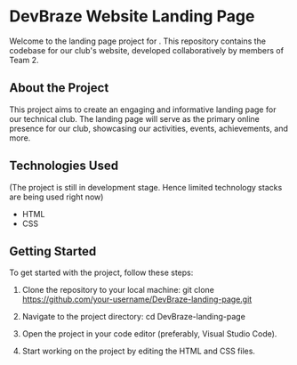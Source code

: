 # DevBraze Website Landing Page

Welcome to the landing page project for </DevBraze>. This repository contains the codebase for our club's website, developed collaboratively by members of Team 2.
## About the Project

This project aims to create an engaging and informative landing page for our technical club. The landing page will serve as the primary online presence for our club, showcasing our activities, events, achievements, and more.

## Technologies Used
 (The project is still in development stage. Hence limited technology stacks are being used right now)
- HTML
- CSS

## Getting Started

To get started with the project, follow these steps:

1. Clone the repository to your local machine:
        git clone https://github.com/your-username/DevBraze-landing-page.git

2. Navigate to the project directory:
        cd DevBraze-landing-page
   
3. Open the project in your code editor (preferably, Visual Studio Code).

4. Start working on the project by editing the HTML and CSS files.
